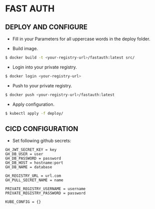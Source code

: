 # FAST AUTH

## DEPLOY AND CONFIGURE
* Fill in your Parameters for all uppercase words in the deploy folder.

* Build image.
```bash
$ docker build -t <your-registry-url>/fastauth:latest src/
```

* Login into your private registry.
```bash
$ docker login <your-registry-url>
``` 

* Push to your private registry.
```bash
$ docker push <your-registry-url>/fastauth:latest 
``` 

* Apply configuration.
```bash
$ kubectl apply -f deploy/
```

## CICD CONFIGURATION
* Set following github secrets:
```
GH_JWT_SECRET_KEY = key
GH_DB_USER = user
GH_DB_PASSWORD = password
GH_DB_HOST = hostname:port
GH_DB_NAME = database

GH_REGISTRY_URL = url.com
GH_PULL_SECRET_NAME = name

PRIVATE_REGISTRY_USERNAME = username
PRIVATE_REGISTRY_PASSWORD = password

KUBE_CONFIG = {}
```
